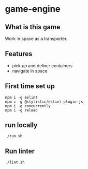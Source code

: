 # game-engine

## What is this game

Work in space as a transporter.

## Features

-   pick up and deliver containers
-   navigate in space

## First time set up

```
npm i -g eslint
npm i -g @stylistic/eslint-plugin-js
npm i -g concurrently
npm i -g reload 
```

## run locally

```
./run.sh
```

## Run linter

```
./lint.sh
```

